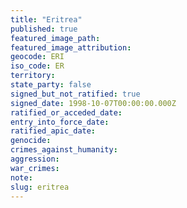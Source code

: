 ```yaml
---
title: "Eritrea"
published: true
featured_image_path:
featured_image_attribution:
geocode: ERI
iso_code: ER
territory:
state_party: false
signed_but_not_ratified: true
signed_date: 1998-10-07T00:00:00.000Z
ratified_or_acceded_date:
entry_into_force_date:
ratified_apic_date:
genocide:
crimes_against_humanity:
aggression:
war_crimes:
note:
slug: eritrea
---
```

